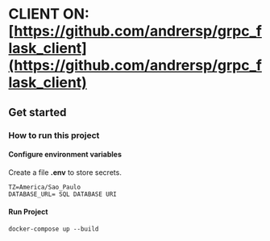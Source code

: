 # CLIENT ON: [https://github.com/andrersp/grpc_flask_client](https://github.com/andrersp/grpc_flask_client)

## Get started

### How to run this project



#### Configure environment variables

Create a file **.env** to store secrets.

```
TZ=America/Sao_Paulo
DATABASE_URL= SQL DATABASE URI

```

#### Run Project

```
docker-compose up --build
```



